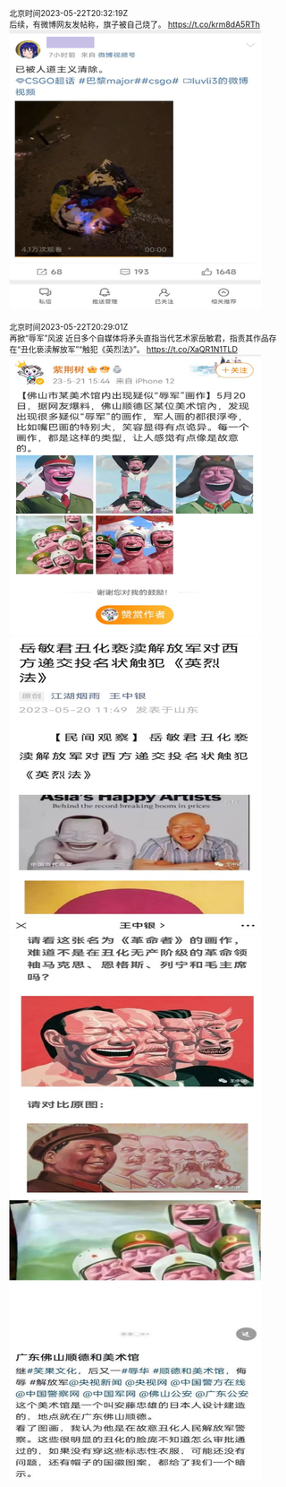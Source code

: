 北京时间2023-05-22T20:32:19Z<br>后续，有微博网友发帖称，旗子被自己烧了。 https://t.co/krm8dA5RTh<br><img src='/temp/image/2023/u-Month-5/1660624631563276289_0.jpg' width='450' height='500'><br><br>北京时间2023-05-22T20:29:01Z<br>再掀“辱军”风波
近日多个自媒体将矛头直指当代艺术家岳敏君，指责其作品存在“丑化亵渎解放军”“触犯《英烈法》”。 https://t.co/XaQR1N1TLD<br><img src='/temp/image/2023/u-Month-5/1660623798075371520_0.jpg' width='450' height='500'><img src='/temp/image/2023/u-Month-5/1660623798075371520_1.jpg' width='450' height='500'><img src='/temp/image/2023/u-Month-5/1660623798075371520_2.jpg' width='450' height='500'><img src='/temp/image/2023/u-Month-5/1660623798075371520_3.jpg' width='450' height='500'><br><br>